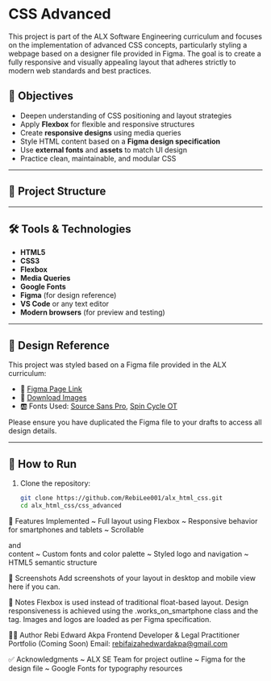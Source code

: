 # CSS Advanced

This project is part of the ALX Software Engineering curriculum and focuses on the implementation of advanced CSS concepts, particularly styling a webpage based on a designer file provided in Figma. The goal is to create a fully responsive and visually appealing layout that adheres strictly to modern web standards and best practices.

## 🧠 Objectives

- Deepen understanding of CSS positioning and layout strategies
- Apply **Flexbox** for flexible and responsive structures
- Create **responsive designs** using media queries
- Style HTML content based on a **Figma design specification**
- Use **external fonts** and **assets** to match UI design
- Practice clean, maintainable, and modular CSS

---

## 📁 Project Structure


---

## 🛠️ Tools & Technologies

- **HTML5**
- **CSS3**
- **Flexbox**
- **Media Queries**
- **Google Fonts**
- **Figma** (for design reference)
- **VS Code** or any text editor
- **Modern browsers** (for preview and testing)

---

## 📐 Design Reference

This project was styled based on a Figma file provided in the ALX curriculum:

- 📄 [Figma Page Link](https://savanna.alxafrica.com/rltoken/Sh2bjjzliJAnMerEI6I2hQ)
- 🎨 [Download Images](https://savanna.alxafrica.com/rltoken/sGbjBBQFlXg61KqQaWzurA)
- 🆎 Fonts Used: [Source Sans Pro](https://savanna.alxafrica.com/rltoken/dIzvSCd7pc-TvhbPzIZFtA), [Spin Cycle OT](https://savanna.alxafrica.com/rltoken/2GiLUC7TtmTQTAnS1dlPKQ)

Please ensure you have duplicated the Figma file to your drafts to access all design details.

---

## 🚀 How to Run

1. Clone the repository:
   ```bash
   git clone https://github.com/RebiLee001/alx_html_css.git
   cd alx_html_css/css_advanced

🧩 Features Implemented
~ Full layout using Flexbox
~ Responsive behavior for smartphones and tablets
~ Scrollable <article> and <aside> content
~ Custom fonts and color palette
~ Styled logo and navigation
~ HTML5 semantic structure

📸 Screenshots
Add screenshots of your layout in desktop and mobile view here if you can.

📌 Notes
Flexbox is used instead of traditional float-based layout.
Design responsiveness is achieved using the .works_on_smartphone class and the <meta name="viewport"> tag.
Images and logos are loaded as per Figma specification.

🧑‍💻 Author
Rebi Edward Akpa
Frontend Developer & Legal Practitioner
Portfolio (Coming Soon)
Email: rebifaizahedwardakpa@gmail.com

✅ Acknowledgments
~ ALX SE Team for project outline
~ Figma for the design file
~ Google Fonts for typography resources
